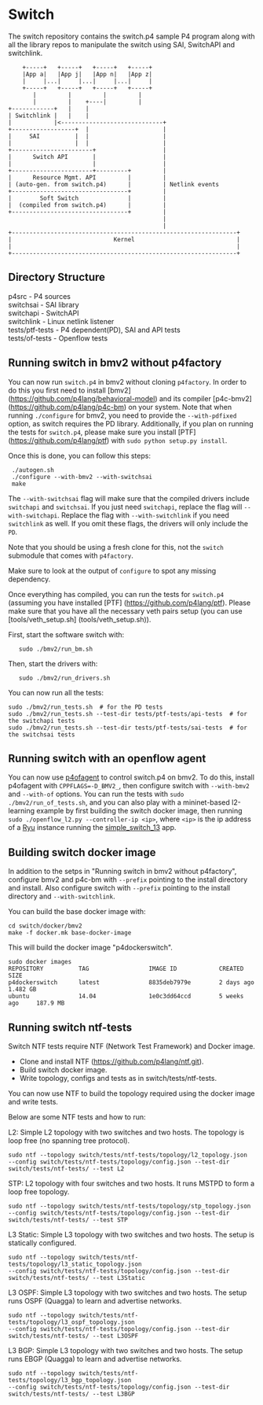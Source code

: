 Switch
=========

The switch repository contains the switch.p4 sample P4 program along with all the library repos to manipulate the switch using SAI, SwitchAPI and switchlink.

        +-----+   +-----+   +-----+   +-----+
        |App a|   |App j|   |App n|   |App z|
        |     |...|     |...|     |...|     |
        +-----+   +-----+   +-----+   +-----+
           |         |         |         |
           |         |    +----|         |
    +------------+   |    |
    | Switchlink |   |    |
    |            |<-----------------------------+
    +------------------+  |                     |
    |     SAI          |  |                     |
    |                  |  |                     |
    +-----------------------+                   |
    |      Switch API       |                   |
    |                       |                   |
    +-----------------------+---------+         |
    |      Resource Mgmt. API         |         |
    | (auto-gen. from switch.p4)      |         | Netlink events
    +---------------------------------+         |
    |        Soft Switch              |         |
    |  (compiled from switch.p4)      |         |
    +---------------------------------+         |
                                                |
                                                |
    +----------------------------------------------------------------+
    |                             Kernel                             |
    |                                                                |
    +----------------------------------------------------------------+

Directory Structure
------------------
p4src - P4 sources  
switchsai - SAI library  
switchapi - SwitchAPI  
switchlink - Linux netlink listener      
tests/ptf-tests - P4 dependent(PD), SAI and API tests  
tests/of-tests - Openflow tests  


Running switch in bmv2 without p4factory
----------------------------------------
You can now run `switch.p4` in bmv2 without cloning `p4factory`. In order to do
this you first need to install [bmv2]
(https://github.com/p4lang/behavioral-model) and its compiler [p4c-bmv2]
(https://github.com/p4lang/p4c-bm) on your system. Note that when running
`./configure` for bmv2, you need to provide the `--with-pdfixed` option, as
switch requires the PD library. Additionally, if you plan on running the tests
for `switch.p4`, please make sure you install [PTF]
(https://github.com/p4lang/ptf) with `sudo python setup.py install`.

Once this is done, you can follow this steps:

     ./autogen.sh
     ./configure --with-bmv2 --with-switchsai
     make

The `--with-switchsai` flag will make sure that the compiled drivers include
`switchapi` and `switchsai`. If you just need `switchapi`, replace the flag will
`--with-switchapi`. Replace the flag with `--with-switchlink` if you need
`switchlink` as well. If you omit these flags, the drivers will only include the
`PD`.

Note that you should be using a fresh clone for this, not the `switch` submodule
that comes with `p4factory`.

Make sure to look at the output of `configure` to spot any missing dependency.

Once everything has compiled, you can run the tests for `switch.p4` (assuming
you have installed [PTF] (https://github.com/p4lang/ptf). Please make sure that
you have all the necessary veth pairs setup (you can use [tools/veth_setup.sh]
(tools/veth_setup.sh)).

First, start the software switch with:

       sudo ./bmv2/run_bm.sh

Then, start the drivers with:

       sudo ./bmv2/run_drivers.sh

You can now run all the tests:

    sudo ./bmv2/run_tests.sh  # for the PD tests
    sudo ./bmv2/run_tests.sh --test-dir tests/ptf-tests/api-tests  # for the switchapi tests
    sudo ./bmv2/run_tests.sh --test-dir tests/ptf-tests/sai-tests  # for the switchsai tests

Running switch with an openflow agent
--------------------------------------
You can now use [p4ofagent](https://github.com/p4lang/p4ofagent) to control switch.p4 on bmv2.
To do this, install p4ofagent with `CPPFLAGS=-D_BMV2_`, then configure switch with `--with-bmv2`
and `--with-of` options. You can run the tests with `sudo ./bmv2/run_of_tests.sh`, and you can also
play with a mininet-based l2-learning example by first building the switch docker image, then running
`sudo ./openflow_l2.py --controller-ip <ip>`, where `<ip>` is the ip address of a [Ryu](https://github.com/osrg/ryu)
instance running the [simple_switch_13](https://github.com/osrg/ryu/blob/master/ryu/app/simple_switch_13.py) app.

Building switch docker image
--------------------------------------

In addition to the setps in "Running switch in bmv2 without p4factory", 
configure bmv2 and p4c-bm with `--prefix` pointing to the install
directory and install. Also configure switch with `--prefix` pointing to
the install directory and `--with-switchlink`.

You can build the base docker image with:

    cd switch/docker/bmv2
    make -f docker.mk base-docker-image

This will build the docker image "p4dockerswitch".

    sudo docker images
    REPOSITORY          TAG                 IMAGE ID            CREATED         SIZE
    p4dockerswitch      latest              8835deb7979e        2 days ago      1.482 GB
    ubuntu              14.04               1e0c3dd64ccd        5 weeks ago     187.9 MB

Running switch ntf-tests
--------------------------------------

Switch NTF tests require NTF (Network Test Framework) and Docker image.

* Clone and install NTF (https://github.com/p4lang/ntf.git).
* Build switch docker image.
* Write topology, configs and tests as in switch/tests/ntf-tests.

You can now use NTF to build the topology required using the docker image and
write tests.

Below are some NTF tests and how to run:

L2: Simple L2 topology with two switches and two hosts. The topology is loop
    free (no spanning tree protocol).

    sudo ntf --topology switch/tests/ntf-tests/topology/l2_topology.json
    --config switch/tests/ntf-tests/topology/config.json --test-dir
    switch/tests/ntf-tests/ --test L2

STP: L2 topology with four switches and two hosts. It runs MSTPD to form a loop
     free topology.

    sudo ntf --topology switch/tests/ntf-tests/topology/stp_topology.json
    --config switch/tests/ntf-tests/topology/config.json --test-dir
    switch/tests/ntf-tests/ --test STP

L3 Static: Simple L3 topology with two switches and two hosts. The setup is
           statically configured.

    sudo ntf --topology switch/tests/ntf-tests/topology/l3_static_topology.json
    --config switch/tests/ntf-tests/topology/config.json --test-dir
    switch/tests/ntf-tests/ --test L3Static

L3 OSPF: Simple L3 topology with two switches and two hosts. The setup runs
         OSPF (Quagga) to learn and advertise networks.

    sudo ntf --topology switch/tests/ntf-tests/topology/l3_ospf_topology.json
    --config switch/tests/ntf-tests/topology/config.json --test-dir
    switch/tests/ntf-tests/ --test L3OSPF

L3 BGP: Simple L3 topology with two switches and two hosts. The setup runs
        EBGP (Quagga) to learn and advertise networks.

    sudo ntf --topology switch/tests/ntf-tests/topology/l3_bgp_topology.json
    --config switch/tests/ntf-tests/topology/config.json --test-dir
    switch/tests/ntf-tests/ --test L3BGP
